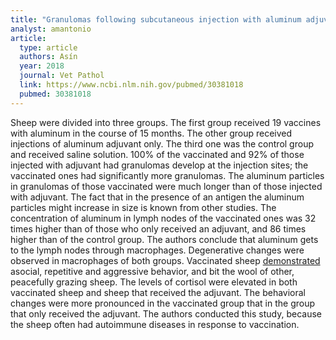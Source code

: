 ```yaml
---
title: "Granulomas following subcutaneous injection with aluminum adjuvant-containing products in sheep"
analyst: amantonio
article:
  type: article
  authors: Asín
  year: 2018
  journal: Vet Pathol
  link: https://www.ncbi.nlm.nih.gov/pubmed/30381018
  pubmed: 30381018
---
```


Sheep were divided into three groups. The first group received 19 vaccines with aluminum in the course of 15 months. The other group received injections of aluminum adjuvant only. The third one was the control group and received saline solution. 100% of the vaccinated and 92% of those injected with adjuvant had granulomas develop at the injection sites; the vaccinated ones had significantly more granulomas. The aluminum particles in granulomas of those vaccinated were much longer than of those injected with adjuvant. The fact that in the presence of an antigen the aluminum particles might increase in size is known from other studies.
The concentration of aluminum in lymph nodes of the vaccinated ones was 32 times higher than of those who only received an adjuvant, and 86 times higher than of the control group.
The authors conclude that aluminum gets to the lymph nodes through macrophages. Degenerative changes were observed in macrophages of both groups.
Vaccinated sheep [demonstrated](https://www.ncbi.nlm.nih.gov/pubmed/30395948) asocial, repetitive and aggressive behavior, and bit the wool of other, peacefully grazing sheep. The levels of cortisol were elevated in both vaccinated sheep and sheep that received the adjuvant. The behavioral changes were more pronounced in the vaccinated group that in the group that only received the adjuvant.
The authors conducted this study, because the sheep often had autoimmune diseases in response to vaccination.
